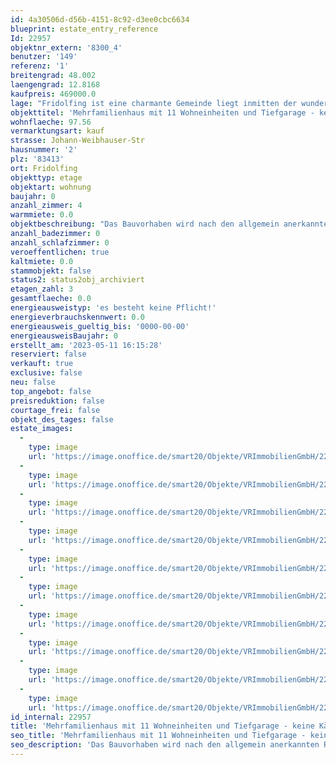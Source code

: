 ```yaml
---
id: 4a30506d-d56b-4151-8c92-d3ee0cbc6634
blueprint: estate_entry_reference
Id: 22957
objektnr_extern: '8300_4'
benutzer: '149'
referenz: '1'
breitengrad: 48.002
laengengrad: 12.8168
kaufpreis: 469000.0
lage: "Fridolfing ist eine charmante Gemeinde liegt inmitten der wunderschönen Landschaft des Chiemgaus und genießt eine ausgezeichnete Anbindung an die umliegenden Autobahnen sowie eine günstige Nähe zu Österreich, insbesondere zur Stadt Salzburg.\r\n\r\nDank der geografischen Lage profitiert Fridolfing von einer hervorragenden Verkehrsanbindung. Die Gemeinde ist über die Autobahn A8 gut zu erreichen, die eine schnelle und bequeme Anbindung an die Städte München im Westen und Salzburg in Österreich im Osten bietet. Sie nutzen die Autobahnausfahrt Traunstein/Siegsdorf , um Fridolfing zu erreichen.\r\n\r\nBesonders die Nähe zu Salzburg ist ein bedeutender Vorzug von Fridolfing. Die österreichische Stadt ist nur etwa 20 Kilometer entfernt und somit bequem über die Autobahn oder über die gut ausgebaute Landstraße erreichbar. Ein Tagesausflug nach Salzburg bietet den Bewohnern von Fridolfing eine Vielzahl von Freizeit- und Kulturmöglichkeiten.\r\n\r\nIn der Gemeinde Fridolfing spielt das Vereinsleben eine bedeutende Rolle. Die ortsansässigen Vereine bieten den Bewohnern eine breite Palette an Aktivitäten und Engagement-Möglichkeiten. Es gibt verschiedene Sportvereine, darunter Fußballclubs, Tennis- und Schützenvereine; kulturelle Vereine fördern das künstlerische Schaffen. Zudem gibt es soziale Vereine, die sich für das Gemeinwohl einsetzen und lokale Veranstaltungen organisieren.\r\n\r\nDie Bewohner von Fridolfing schätzen die Vorzüge des ländlichen Lebens und genießen die Ruhe und Schönheit der umliegenden Natur, die sich ideal zum Wandern, Radfahren und Erkunden eignet. In der Nähe befinden sich der Waginger See und der Chiemsee.\r\n\r\nDie Dorfmitte von Fridolfing ist geprägt von einer ansprechenden Architektur mit gepflegten Häusern und einer einladenden Atmosphäre. Die örtlichen Geschäfte, Restaurants und Cafés laden zum Verweilen ein und bieten eine Vielzahl von Einkaufsmöglichkeiten."
objekttitel: 'Mehrfamilienhaus mit 11 Wohneinheiten und Tiefgarage - keine Käuferprovision!'
wohnflaeche: 97.56
vermarktungsart: kauf
strasse: Johann-Weibhauser-Str
hausnummer: '2'
plz: '83413'
ort: Fridolfing
objekttyp: etage
objektart: wohnung
baujahr: 0
anzahl_zimmer: 4
warmmiete: 0.0
objektbeschreibung: "Das Bauvorhaben wird nach den allgemein anerkannten Regeln der Technik, die zum Zeitpunkt der Baueingabe gelten, errichtet und entsprechend den kommunalen Ver- und Entsorgungsarten voll erschlossen erstellt.\r\n\r\nDie Wohnflächenangaben wurden nach der Wohnflächenverordnung (WoFIV) ermittelt. Die Balkone in den Obergeschossen und die Terrassen im Erdgeschoss wurden jeweils mit der Hälfte der Grundfläche angesetzt.\r\n\r\nTG-Stellplatz Nr. 1, 2, 3 , 8 oder 12  à 22.500,00 €\r\n\r\nDieses unterkellerte 11-Familienhaus mit Tiefgarage ist Teil einer kleinen Wohnanlage auf ebenem Gelände im Nord-Westen von Fridolfing. Die Wohnanlage verfügt über eine gepflasterte Tiefgarage, in der 13 überdachte KFZ-Stellplätze untergebracht sind. Ein gepflasterter Weg zum Hauseingang dient der Erschließung des Gebäudes, an dem direkt ein überdachtes, abschließbares Mülltonnenhäuschen und ein offener, überdachter Fahrradabstellraum angrenzt. Der überdachte Haupteingang mit Briefkastenanlage befindet sich im Zentrum des L-förmigen Gebäudes. Die Terrassen im Erdgeschoss und die Balkone in den Obergeschossen sind Richtung Süd-Westen und Süd-Osten ausgerichtet. Die Energieversorgung zur Wärmeerzeugung erfolgt über eine Luftwärmepumpe. Im westlichen Teil des Grundstücks, zwischen Tiefgarage und Gebäude, befindet sich eine Spielfläche, die von den Wohnungseigentümern oder Mietern gemeinschaftlich genutzt werden kann. Im Erdgeschoss befinden sich drei Wohnungen mit Gartenanteil, die südliche Wohnung mit zwei Terrassen, die anderen beiden Wohnungen mit je einer Terrasse. Die 8 Wohnungen der Obergeschosse erhalten je einen Balkon.\r\n\r\nAlle Wohnungen und Ebenen sind barrierefrei zu erreichen. Der Zugang der Wohnungen erfolgt jeweils über ein zentrales Treppenhaus, in dem auch eine Aufzugsanlage untergebracht ist. Im Kellergeschoss befindet sich der Hausanschluss- /Technikraum, sowie die Kellerabteile der Wohnungen. Ein Hausmeisterraum befindet sich in der Tiefgarage."
anzahl_badezimmer: 0
anzahl_schlafzimmer: 0
veroeffentlichen: true
kaltmiete: 0.0
stammobjekt: false
status2: status2obj_archiviert
etagen_zahl: 3
gesamtflaeche: 0.0
energieausweistyp: 'es besteht keine Pflicht!'
energieverbrauchskennwert: 0.0
energieausweis_gueltig_bis: '0000-00-00'
energieausweisBaujahr: 0
erstellt_am: '2023-05-11 16:15:28'
reserviert: false
verkauft: true
exclusive: false
neu: false
top_angebot: false
preisreduktion: false
courtage_frei: false
objekt_des_tages: false
estate_images:
  -
    type: image
    url: 'https://image.onoffice.de/smart20/Objekte/VRImmobilienGmbH/22957/8cb2fb48-796a-45b5-81e1-1810d8961a04.jpg'
  -
    type: image
    url: 'https://image.onoffice.de/smart20/Objekte/VRImmobilienGmbH/22957/997dcc11-1817-4709-9937-ee5b469fcb0b.jpg'
  -
    type: image
    url: 'https://image.onoffice.de/smart20/Objekte/VRImmobilienGmbH/22957/e5886f01-6bba-4d69-b416-eb69b7a413c4.jpg'
  -
    type: image
    url: 'https://image.onoffice.de/smart20/Objekte/VRImmobilienGmbH/22957/0ecbbf57-35bf-4121-9e84-0b41234e185a.jpg'
  -
    type: image
    url: 'https://image.onoffice.de/smart20/Objekte/VRImmobilienGmbH/22957/7463be49-ceea-46ee-8e6b-6b3699c865e7.jpg'
  -
    type: image
    url: 'https://image.onoffice.de/smart20/Objekte/VRImmobilienGmbH/22957/d177f1fa-f79a-4c8b-ab60-70651f8a79fa.jpg'
  -
    type: image
    url: 'https://image.onoffice.de/smart20/Objekte/VRImmobilienGmbH/22957/53ba015e-3498-4af7-954d-775cc81eccf8.jpg'
  -
    type: image
    url: 'https://image.onoffice.de/smart20/Objekte/VRImmobilienGmbH/22957/b97eedfd-f978-4f02-a8b0-bf2d86702932.jpg'
  -
    type: image
    url: 'https://image.onoffice.de/smart20/Objekte/VRImmobilienGmbH/22957/4228d45b-67c2-441d-b530-b2a9d8b07264.jpg'
  -
    type: image
    url: 'https://image.onoffice.de/smart20/Objekte/VRImmobilienGmbH/22957/386fb902-6c72-4b6d-8e98-667e7ee4151e.jpg'
id_internal: 22957
title: 'Mehrfamilienhaus mit 11 Wohneinheiten und Tiefgarage - keine Käuferprovision!'
seo_title: 'Mehrfamilienhaus mit 11 Wohneinheiten und Tiefgarage - keine Käuferprovision!'
seo_description: 'Das Bauvorhaben wird nach den allgemein anerkannten Regeln der Technik, die zum Zeitpunkt der Baueingabe gelten, errichtet und entsprechend den kommunalen Ver- '
---
```

